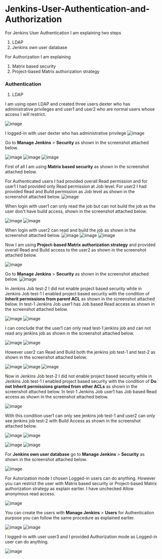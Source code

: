 # Jenkins-User-Authentication-and-Authorization

For Jenkins User Authentication I am explaining two steps
1. LDAP
2. Jenkins own user database

For Authorization I am explaining 
1. Matrix based security
2. Project-based Matrix authorization strategy

### Authentication
1. LDAP

I am using open LDAP and created three users dexter who has administrative privileges and user1 and user2 who are normal users whose access I will restrict.

![image](https://github.com/user-attachments/assets/a75293b6-c7df-4673-9c92-7daa1cebbfa5)

I logged-in with user dexter who has administrative privilege
![image](https://github.com/user-attachments/assets/e9b3b6b7-8391-4220-91ad-74472daafc43)

Go to **Manage Jenkins** > **Security** as shown in the screenshot attached below.

![image](https://github.com/user-attachments/assets/940d7317-58e2-4f26-99df-69a6d99515f7)
![image](https://github.com/user-attachments/assets/3b8973fb-1b0a-484f-ae2f-8c4ed74cd252)
![image](https://github.com/user-attachments/assets/152eefbb-8153-4365-8c42-567da607f7e0)

First of all I am using **Matrix based security** as shown in the screenshot attached below.

For Authenticated users I had provided overall Read permission and for user1 I had provided only Read permission at Job level. For user2 I had provided Read and Build permission as Job level as shown in the screenshot attached below.
![image](https://github.com/user-attachments/assets/69816d79-edfc-492a-bdf2-b194b513129b)

When login with user1 can only read the job but can not build the job as the user don't have build access, shown in the screenshot attached below.

![image](https://github.com/user-attachments/assets/3484019f-f165-4e66-96cd-16987e4dff78)
![image](https://github.com/user-attachments/assets/a81e38e3-0fd6-49e4-aa88-c67bc4efbc7d)

When login with user2 can read and build the job as shown in the screenshot attached below.
![image](https://github.com/user-attachments/assets/60a06678-5673-4edc-99d1-5ae202b54eb2)
![image](https://github.com/user-attachments/assets/8757123c-2ab3-4da4-b57a-7b8788dcdce9)
![image](https://github.com/user-attachments/assets/cb260fc7-1317-4112-9218-1fb6002c3506)

Now I am using **Project-based Matrix authorization strategy** and provided overall Read and Build access to the user2 as shown in the screenshot attached below.

![image](https://github.com/user-attachments/assets/96fd5a08-5d63-4ad4-bbe0-fb5a0a4acd73)

Go to **Manage Jenkins** > **Security** as shown in the screenshot attached below.
![image](https://github.com/user-attachments/assets/6d8d5e3a-2079-4372-b6c2-34bd7b8ea296)

In Jenkins Job test-2 I did not enable project based security while in Jenkins Job test-1 I enabled project based security with the condition of **Inherit permissions from parent ACL** as shown in the screenshot attached below. In test-1 Jenkins Job user1 has Job based Read access as shown in the screenshot attached below.

![image](https://github.com/user-attachments/assets/b3cc8dd1-8629-4b5f-baef-986509b4113a)
![image](https://github.com/user-attachments/assets/fb54e7dc-f009-43f5-b521-2253ca139ebb)

I can conclude that the user1 can only read test-1 jenkins job and can not read any jenkins job as shown in the screenshot attached below.

![image](https://github.com/user-attachments/assets/61aea66e-d01f-473c-b1f8-0ea99dca6f8d)
![image](https://github.com/user-attachments/assets/77917d51-cdea-4760-8026-fb8a6fda339a)

However user2 can Read and Build both the jenkins job test-1 and test-2 as shown in the screenshot attached below.

![image](https://github.com/user-attachments/assets/83af73de-e7f0-4bdc-8b40-b18cff172882)
![image](https://github.com/user-attachments/assets/07ebf0ac-a0b6-4572-855b-b26f6cafb2be)
![image](https://github.com/user-attachments/assets/a3c0bb79-6fd2-4a2e-92da-67e89c653540)

Now in Jenkins Job test-2 I did not enable project based security while in Jenkins Job test-1 I enabled project based security with the condition of **Do not Inherit permissions granted from other ACLs** as shown in the screenshot attached below. In test-1 Jenkins Job user1 has Job based Read access as shown in the screenshot attached below.

![image](https://github.com/user-attachments/assets/a83ff166-81fa-4851-b25f-f2a4286eeb55)

With this condition user1 can only see jenkins job test-1 and user2 can only see jenkins job test-2 with Build Access as shown in the screenshot attached below.

![image](https://github.com/user-attachments/assets/3657b634-0db4-4569-b619-71c0dfaf0972)
![image](https://github.com/user-attachments/assets/3ad3c246-362e-4c01-a065-f82bbc649935)

![image](https://github.com/user-attachments/assets/2d45eb30-a146-4d3d-9dc9-5e8714667260)
![image](https://github.com/user-attachments/assets/3f45b51e-5296-4438-a599-e3acf4fc5ade)

For **Jenkins own user database** go to **Manage Jenkins** > **Security** as shown in the screenshot attached below.

![image](https://github.com/user-attachments/assets/1b92ca0c-4781-40d3-bda0-e9b74344de28)

For Autorization mode I chosen Logged-in users can do anything. However you can restrict the user with Matrix based security or Project-based Matrix authorization strategy as explain earlier. I have unchecked Allow anonymous read access.

![image](https://github.com/user-attachments/assets/9948828a-2ddd-4d7a-b764-cdbbbb0d130a)

You can create the users with **Manage Jenkins** > **Users** for Authentication purpose you can follow the same procedure as explained earlier.

![image](https://github.com/user-attachments/assets/b5ff77e1-38f5-4cff-8901-582c84b5926d)
![image](https://github.com/user-attachments/assets/f27207c2-2ea3-4789-8c43-f27268f46457)

I logged-in with user user3 and I provided Authorization mode as Logged-in user can do anything.

![image](https://github.com/user-attachments/assets/2e7747e5-4aec-4730-8c84-10b36402afc3)
